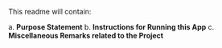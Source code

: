 This readme will contain:

a. **Purpose Statement**
b. **Instructions for Running this App**
c. **Miscellaneous Remarks related to the Project**